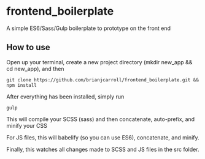 # frontend_boilerplate
A simple ES6/Sass/Gulp boilerplate to prototype on the front end

## How to use
Open up your terminal, create a new project directory (mkdir new_app && cd new_app), and then

    git clone https://github.com/brianjcarroll/frontend_boilerplate.git && npm install
    
After everything has been installed, simply run

    gulp
    
This will compile your SCSS (sass) and then concatenate, auto-prefix, and minify your CSS

For JS files, this will babelify (so you can use ES6), concatenate, and minify.

Finally, this watches all changes made to SCSS and JS files in the src folder.
